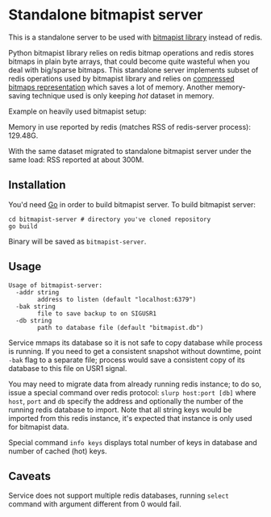# Standalone bitmapist server

This is a standalone server to be used with [bitmapist library](https://github.com/Doist/bitmapist4) instead of redis.

Python bitmapist library relies on redis bitmap operations and redis stores bitmaps in plain byte arrays, that could become quite wasteful when you deal with big/sparse bitmaps. This standalone server implements subset of redis operations used by bitmapist library and relies on [compressed bitmaps representation](http://roaringbitmap.org) which saves a lot of memory. Another memory-saving technique used is only keeping *hot* dataset in memory.

Example on heavily used bitmapist setup:

Memory in use reported by redis (matches RSS of redis-server process): 129.48G.

With the same dataset migrated to standalone bitmapist server under the same load: RSS reported at about 300M.

## Installation

You'd need [Go](https://golang.org/dl/) in order to build bitmapist server. To build bitmapist server:

	cd bitmapist-server # directory you've cloned repository
	go build

Binary will be saved as `bitmapist-server`.

## Usage

	Usage of bitmapist-server:
	  -addr string
	    	address to listen (default "localhost:6379")
	  -bak string
	    	file to save backup to on SIGUSR1
	  -db string
	    	path to database file (default "bitmapist.db")

Service mmaps its database so it is not safe to copy database while process is running. If you need to get a consistent snapshot without downtime, point `-bak` flag to a separate file; process would save a consistent copy of its database to this file on USR1 signal.

You may need to migrate data from already running redis instance; to do so, issue a special command over redis protocol: `slurp host:port [db]` where `host`, `port` and `db` specify the address and optionally the number of the running redis database to import. Note that all string keys would be imported from this redis instance, it's expected that instance is only used for bitmapist data.

Special command `info keys` displays total number of keys in database and number of cached (hot) keys.

## Caveats

Service does not support multiple redis databases, running `select` command with argument different from 0 would fail.
